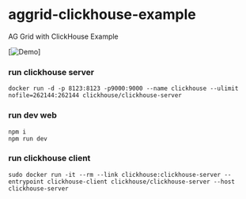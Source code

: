 # aggrid-clickhouse-example
AG Grid with ClickHouse Example

[![Demo](https://github.com/cyberb/aggrid-clickhouse-example/releases/download/demo/output.gif)]

### run clickhouse server

```
docker run -d -p 8123:8123 -p9000:9000 --name clickhouse --ulimit nofile=262144:262144 clickhouse/clickhouse-server
```

### run dev web
```
npm i
npm run dev
```

### run clickhouse client

```
sudo docker run -it --rm --link clickhouse:clickhouse-server --entrypoint clickhouse-client clickhouse/clickhouse-server --host clickhouse-server
```
